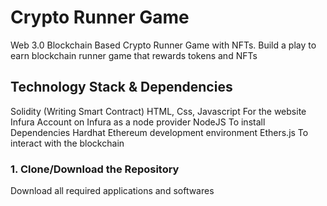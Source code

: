 # Crypto Runner Game
Web 3.0 Blockchain Based Crypto Runner Game with NFTs. Build a play to earn blockchain runner game that rewards tokens and NFTs
## Technology Stack & Dependencies
Solidity (Writing Smart Contract)
HTML, Css, Javascript For the website
Infura Account on Infura as a node provider
NodeJS To install Dependencies
Hardhat Ethereum development environment
Ethers.js To interact with the blockchain
### 1. Clone/Download the Repository
Download all required applications and softwares
